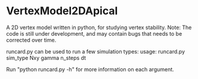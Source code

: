 # VertexModel2DApical
A 2D vertex model written in python, for studying vertex stability.
Note: The code is still under development, and may contain bugs that needs to be corrected over time.

runcard.py can be used to run a few simulation types: 
usage: runcard.py sim_type Nxy gamma n_steps dt

Run "python runcard.py -h" for more information on each argument.
